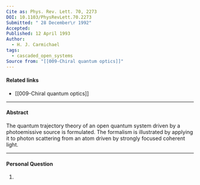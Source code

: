 ```yaml
---
Cite as: Phys. Rev. Lett. 70, 2273
DOI: 10.1103/PhysRevLett.70.2273
Submitted: " 28 December\r 1992"
Accepted: 
Published: 12 April 1993
Author:
  - H. J. Carmichael
tags:
  - cascaded_open_systems
Source from: "[[009-Chiral quantum optics]]"
---
```

#### Related links
- [[009-Chiral quantum optics]]


---
#### Abstract
The quantum trajectory theory of an open quantum system driven by a photoemissive source is formulated. The formalism is illustrated by applying it to photon scattering from an atom driven by strongly focused coherent light.

---
#### Personal Question
1. 